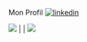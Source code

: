 Mon Profil
[![linkedin](https://img.shields.io/badge/linkedin--lightgrey?style=social&logo=linkedin)](https://www.linkedin.com/in/philippartstephane/)



![](https://github-readme-stats.vercel.app/api/top-langs/?username=abdellah098-s&theme=radical&hide_langs_below=8&count_private=true)     |  | ![](https://github-readme-stats.vercel.app/api?username=abdellah098-s&show_icons=true&theme=radical&count_private=true)
